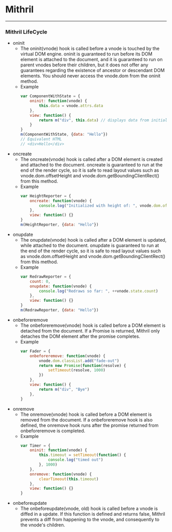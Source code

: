# Mithril
---
### Mithril LifeCycle
- oninit
    - The oninit(vnode) hook is called before a vnode is touched by the virtual DOM engine. oninit is guaranteed to run before its DOM element is attached to the document, and it is guaranteed to run on parent vnodes before their children, but it does not offer any guarantees regarding the existence of ancestor or descendant DOM elements. You should never access the vnode.dom from the oninit method.
    - Example
        ```javascript
        var ComponentWithState = {
            oninit: function(vnode) {
                this.data = vnode.attrs.data
            },
            view: function() {
                return m("div", this.data) // displays data from initialization time
            }
        }
        m(ComponentWithState, {data: "Hello"})
        // Equivalent HTML
        // <div>Hello</div>
        ```
- oncreate
    - The oncreate(vnode) hook is called after a DOM element is created and attached to the document. oncreate is guaranteed to run at the end of the render cycle, so it is safe to read layout values such as vnode.dom.offsetHeight and vnode.dom.getBoundingClientRect() from this method.
    - Example
        ```javascript
        var HeightReporter = {
            oncreate: function(vnode) {
                console.log("Initialized with height of: ", vnode.dom.offsetHeight)
            },
            view: function() {}
        }
        m(HeightReporter, {data: "Hello"})
        ```
- onupdate
    - The onupdate(vnode) hook is called after a DOM element is updated, while attached to the document. onupdate is guaranteed to run at the end of the render cycle, so it is safe to read layout values such as vnode.dom.offsetHeight and vnode.dom.getBoundingClientRect() from this method.
    - Example
        ```javascript
        var RedrawReporter = {
            count: 0,
            onupdate: function(vnode) {
                console.log("Redraws so far: ", ++vnode.state.count)
            },
            view: function() {}
        }
        m(RedrawReporter, {data: "Hello"})
        ```
- onbeforeremove
    - The onbeforeremove(vnode) hook is called before a DOM element is detached from the document. If a Promise is returned, Mithril only detaches the DOM element after the promise completes.
    - Example
        ```javascript
        var Fader = {
            onbeforeremove: function(vnode) {
                vnode.dom.classList.add("fade-out")
                return new Promise(function(resolve) {
                    setTimeout(resolve, 1000)
                })
            },
            view: function() {
                return m("div", "Bye")
            },
        }
        ```
- onremove
    - The onremove(vnode) hook is called before a DOM element is removed from the document. If a onbeforeremove hook is also defined, the onremove hook runs after the promise returned from onbeforeremove is completed.
    - Example
        ```javascript
        var Timer = {
            oninit: function(vnode) {
                this.timeout = setTimeout(function() {
                    console.log("timed out")
                }, 1000)
            },
            onremove: function(vnode) {
                clearTimeout(this.timeout)
            },
            view: function() {}
        }
        ```
- onbeforeupdate
    - The onbeforeupdate(vnode, old) hook is called before a vnode is diffed in a update. If this function is defined and returns false, Mithril prevents a diff from happening to the vnode, and consequently to the vnode's children.
